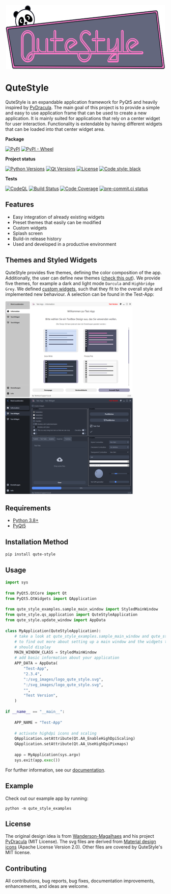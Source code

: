 <p align="center">
  <a href="https://github.com/TUV-SUD-Product-Service-GmbH/QuteStyle">
    <img src="https://github.com/TUV-SUD-Product-Service-GmbH/QuteStyle/raw/master/qute_style/resources/svg_images/banner_qute_style.svg" alt="QuteStyle logo" width="500" height="200">
  </a>
</p>

# QuteStyle

QuteStyle is an expandable application framework for PyQt5 and heavily inspired by [PyDracula](https://github.com/Wanderson-Magalhaes/Modern_GUI_PyDracula_PySide6_or_PyQt6).
The main goal of this project is to provide a simple and easy to use application frame that can be used to create a new application.
It is mainly suited for applications that rely on a center widget for user interaction. Functionality is extendable by having different widgets that can be loaded into that center widget area.

**Package**

[![PyPI](https://img.shields.io/pypi/v/qute_style)](https://pypi.org/project/qute-style/)
[![PyPI - Wheel](https://img.shields.io/pypi/wheel/qute_style)](https://pypi.org/project/qute-style/#files)

**Project status**

[![Python Versions](https://img.shields.io/badge/Python-3.8%20|%203.9%20|%203.10%20|%203.11-blue.svg?&logo=Python&logoWidth=18&logoColor=white)](https://www.python.org/downloads/)
[![Qt Versions](https://img.shields.io/badge/Qt-5-blue.svg?&logo=Qt&logoWidth=18&logoColor=white)](https://www.qt.io/qt-for-python)
[![License](https://img.shields.io/github/license/TUV-SUD-Product-Service-GmbH/QuteStyle.svg)](https://github.com/TUV-SUD-Product-Service-GmbH/QuteStyle/blob/master/LICENSE)
[![Code style: black](https://img.shields.io/badge/code%20style-black-black.svg)](https://github.com/python/black)


**Tests**

[![CodeQL](https://github.com/TUV-SUD-Product-Service-GmbH/QuteStyle/workflows/CodeQL/badge.svg)](https://github.com/TUV-SUD-Product-Service-GmbH/QuteStyle/actions?query=workflow%3ACodeQL)
[![Build Status](https://github.com/TUV-SUD-Product-Service-GmbH/QuteStyle/workflows/Tests/badge.svg?branch=master&event=push)](https://github.com/TUV-SUD-Product-Service-GmbH/QuteStyle/actions?query=workflow%3ATests)
[![Code Coverage](https://codecov.io/github/TUV-SUD-Product-Service-GmbH/QuteStyle/coverage.svg?branch=master&token=)](https://codecov.io/gh/TUV-SUD-Product-Service-GmbH/QuteStyle)
[![pre-commit.ci status](https://results.pre-commit.ci/badge/github/TUV-SUD-Product-Service-GmbH/QuteStyle/master.svg)](https://results.pre-commit.ci/latest/github/TUV-SUD-Product-Service-GmbH/QuteStyle/master)

## Features

- Easy integration of already existing widgets
- Preset themes that easily can be modified
- Custom widgets
- Splash screen
- Build-in release history
- Used and developed in a productive environment

## Themes and Styled Widgets

QuteStyle provides five themes, defining the color composition of the app.
Additionally, the user can define new themes ([check this out](https://github.com/TUV-SUD-Product-Service-GmbH/QuteStyle/blob/master/docs/style.md)). We provide five themes, for example a dark and light mode ```Darcula``` and ```Highbridge Grey```.
We defined [custom widgets](https://github.com/TUV-SUD-Product-Service-GmbH/QuteStyle/blob/master/docs/widgets.md), such that they fit to the overall style and implemented new behaviour. A selection can be found in the Test-App:

<img src="https://raw.githubusercontent.com/TUV-SUD-Product-Service-GmbH/QuteStyle/master/qute_style_examples/example_images/highbridge_grey.PNG" alt="Highbridge Grey" width="400" height="300"><img src="https://raw.githubusercontent.com/TUV-SUD-Product-Service-GmbH/QuteStyle/master/qute_style_examples/example_images/darcula.PNG" alt="Darcula" width="400" height="300">


## Requirements

- [Python 3.8+](https://www.python.org/downloads/)
- [PyQt5](https://pypi.org/project/PyQt5/)

## Installation Method

   ```plaintext
   pip install qute-style
   ```

## Usage

```Python
import sys

from PyQt5.QtCore import Qt
from PyQt5.QtWidgets import QApplication

from qute_style_examples.sample_main_window import StyledMainWindow
from qute_style.qs_application import QuteStyleApplication
from qute_style.update_window import AppData

class MyApplication(QuteStyleApplication):
    # take a look at qute_style_examples.sample_main_window and qute_style_examples.sample_widgets
    # to find out more about setting up a main window and the widgets that it
    # should display
    MAIN_WINDOW_CLASS = StyledMainWindow
    # add basic information about your application
    APP_DATA = AppData(
        "Test-App",
        "2.3.4",
        ":/svg_images/logo_qute_style.svg",
        ":/svg_images/logo_qute_style.svg",
        "",
        "Test Version",
    )

if __name__ == "__main__":

    APP_NAME = "Test-App"

    # activate highdpi icons and scaling
    QApplication.setAttribute(Qt.AA_EnableHighDpiScaling)
    QApplication.setAttribute(Qt.AA_UseHighDpiPixmaps)

    app = MyApplication(sys.argv)
    sys.exit(app.exec())
```

For further information, see our [documentation](https://github.com/TUV-SUD-Product-Service-GmbH/QuteStyle/tree/master/docs).

## Example

Check out our example app by running:

```plaintext
python -m qute_style_examples
```

## License

The original design idea is from [Wanderson-Magalhaes](https://github.com/Wanderson-Magalhaes) and his project [PyDracula](https://github.com/Wanderson-Magalhaes/Modern_GUI_PyDracula_PySide6_or_PyQt6) (MIT License).
The svg files are derived from [Material design icons](https://fonts.google.com/icons) (Apache License Version 2.0). Other files are covered by QuteStyle's MIT license.

## Contributing

All contributions, bug reports, bug fixes, documentation improvements, enhancements, and ideas are welcome.
